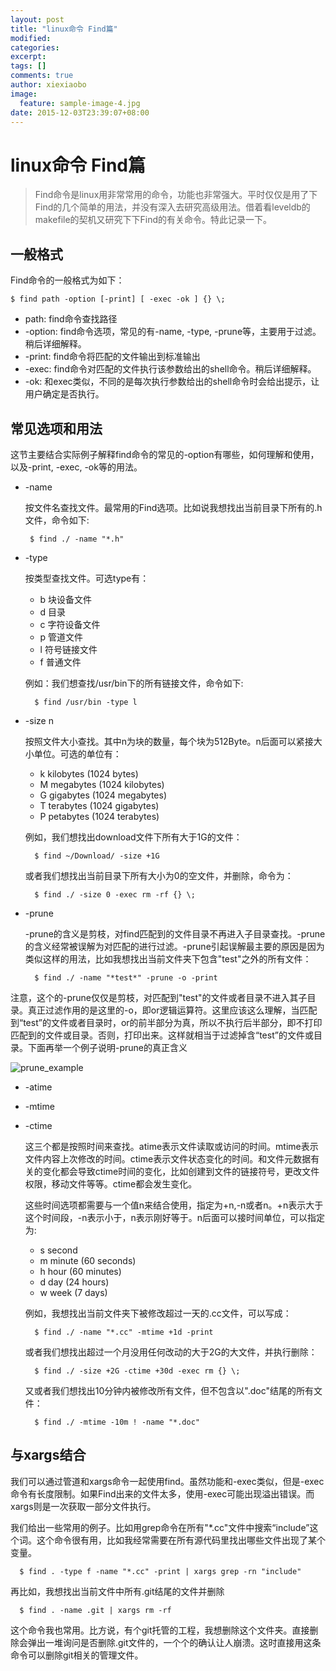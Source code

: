 ```yaml
---
layout: post
title: "linux命令 Find篇"
modified:
categories: 
excerpt:
tags: []
comments: true
author: xiexiaobo
image:
  feature: sample-image-4.jpg
date: 2015-12-03T23:39:07+08:00
---
```


# linux命令 Find篇
> Find命令是linux用非常常用的命令，功能也非常强大。平时仅仅是用了下Find的几个简单的用法，并没有深入去研究高级用法。借着看leveldb的makefile的契机又研究下下Find的有关命令。特此记录一下。

## 一般格式
Find命令的一般格式为如下：

```
$ find path -option [-print] [ -exec -ok ] {} \;
```

* path: find命令查找路径
* -option: find命令选项，常见的有-name, -type, -prune等，主要用于过滤。稍后详细解释。
* -print: find命令将匹配的文件输出到标准输出
* -exec: find命令对匹配的文件执行该参数给出的shell命令。稍后详细解释。
* -ok: 和exec类似，不同的是每次执行参数给出的shell命令时会给出提示，让用户确定是否执行。

## 常见选项和用法
这节主要结合实际例子解释find命令的常见的-option有哪些，如何理解和使用，以及-print, -exec, -ok等的用法。

* -name
  
  按文件名查找文件。最常用的Find选项。比如说我想找出当前目录下所有的.h文件，命令如下:
  
  ```
   $ find ./ -name "*.h"
  ```
* -type
  
  按类型查找文件。可选type有：
  
  * b 块设备文件
  * d 目录
  * c 字符设备文件
  * p 管道文件
  * l 符号链接文件
  * f 普通文件
  
  例如：我们想查找/usr/bin下的所有链接文件，命令如下:
  
  ```
    $ find /usr/bin -type l 
  ```

* -size n

  按照文件大小查找。其中n为块的数量，每个块为512Byte。n后面可以紧接大小单位。可选的单位有：
  
  * k  kilobytes (1024 bytes)
  * M  megabytes (1024 kilobytes)
  * G  gigabytes (1024 megabytes)
  * T  terabytes (1024 gigabytes)
  * P  petabytes (1024 terabytes)

  例如，我们想找出download文件下所有大于1G的文件：
  
  ```
    $ find ~/Download/ -size +1G
  ```
  或者我们想找出当前目录下所有大小为0的空文件，并删除，命令为：
  
  ```
    $ find ./ -size 0 -exec rm -rf {} \;
  ```
* -prune

  -prune的含义是剪枝，对find匹配到的文件目录不再进入子目录查找。-prune的含义经常被误解为对匹配的进行过滤。-prune引起误解最主要的原因是因为类似这样的用法，比如我想找出当前文件夹下包含"test"之外的所有文件：
  
  ```
    $ find ./ -name "*test*" -prune -o -print
  ```
注意，这个的-prune仅仅是剪枝，对匹配到"test"的文件或者目录不进入其子目录。真正过滤作用的是这里的-o，即or逻辑运算符。这里应该这么理解，当匹配到“test”的文件或者目录时，or的前半部分为真，所以不执行后半部分，即不打印匹配到的文件或目录。否则，打印出来。这样就相当于过滤掉含“test”的文件或目录。下面再举一个例子说明-prune的真正含义

![prune_example](http://cl.ly/image/2n2S3J1K3Y0d/Image%202015-12-02%20at%2012.26.43%20%E4%B8%8A%E5%8D%88.png)

* -atime
* -mtime
* -ctime

  这三个都是按照时间来查找。atime表示文件读取或访问的时间。mtime表示文件内容上次修改的时间。ctime表示文件状态变化的时间。和文件元数据有关的变化都会导致ctime时间的变化，比如创建到文件的链接符号，更改文件权限，移动文件等等。ctime都会发生变化。

  这些时间选项都需要与一个值n来结合使用，指定为+n,-n或者n。+n表示大于这个时间段，-n表示小于，n表示刚好等于。n后面可以接时间单位，可以指定为:
   * s  second 
   * m  minute (60 seconds)
   * h  hour (60 minutes)
   * d  day (24 hours)
   * w  week (7 days)
   
   例如，我想找出当前文件夹下被修改超过一天的.cc文件，可以写成：
   
   ```
     $ find ./ -name "*.cc" -mtime +1d -print
   ```
   
   或者我们想找出超过一个月没用任何改动的大于2G的大文件，并执行删除：
   
   ```
     $ find ./ -size +2G -ctime +30d -exec rm {} \;
   ```
   
   又或者我们想找出10分钟内被修改所有文件，但不包含以".doc"结尾的所有文件：
   
   ```
     $ find ./ -mtime -10m ! -name "*.doc"
   ```
   
## 与xargs结合

我们可以通过管道和xargs命令一起使用find。虽然功能和-exec类似，但是-exec命令有长度限制。如果Find出来的文件太多，使用-exec可能出现溢出错误。而xargs则是一次获取一部分文件执行。

我们给出一些常用的例子。比如用grep命令在所有"*.cc"文件中搜索“include”这个词。这个命令很有用，比如我经常需要在所有源代码里找出哪些文件出现了某个变量。

```
  $ find . -type f -name "*.cc" -print | xargs grep -rn "include"
```
再比如，我想找出当前文件中所有.git结尾的文件并删除

```
  $ find . -name .git | xargs rm -rf
```
这个命令我也常用。比方说，有个git托管的工程，我想删除这个文件夹。直接删除会弹出一堆询问是否删除.git文件的，一个个的确认让人崩溃。这时直接用这条命令可以删除git相关的管理文件。